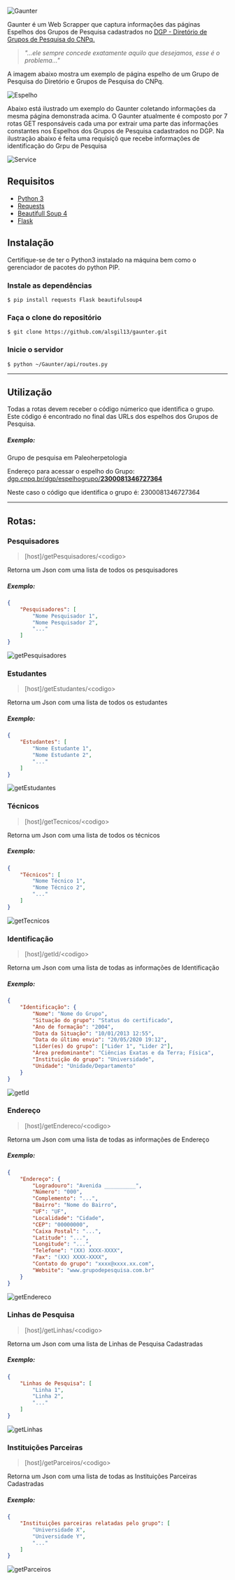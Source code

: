 ![Gaunter](img/gaunter-logo.png)

Gaunter é um Web Scrapper que captura informações das páginas Espelhos dos Grupos de Pesquisa cadastrados no <a href="http://lattes.cnpq.br/web/dgp#">DGP - Diretório de Grupos de Pesquisa do CNPq.</a>

><i>"...ele sempre concede exatamente aquilo que desejamos, esse é o problema..."</i>

A imagem abaixo mostra um exemplo de página espelho de um Grupo de Pesquisa do Diretório e Grupos de Pesquisa do CNPq.

![Espelho](img/EspelhoGrupo.gif)

Abaixo está ilustrado um exemplo do Gaunter coletando informações da mesma página demonstrada acima. O Gaunter atualmente é composto por 7 rotas GET responsáveis cada uma por extrair uma parte das informações constantes nos Espelhos dos Grupos de Pesquisa cadastrados no DGP. Na ilustração abaixo é feita uma requisiçõ que recebe informações de identificação do Grpu de Pesquisa

![Service](img/getIdentificacao.gif)

<h2>Requisitos</h2>
<ul>
<li><a href="https://www.python.org/">Python 3</a></li>
<li><a href="https://requests.readthedocs.io/en/master/">Requests</a></li>
<li><a href="https://www.crummy.com/software/BeautifulSoup/bs4/doc.ptbr/">Beautifull Soup 4 </a></li>
<li><a href="https://flask.palletsprojects.com/en/1.1.x/">Flask</a></li>
</ul>
<h2>Instalação</h2>
Certifique-se de ter o Python3 instalado na máquina bem como o gerenciador de pacotes do python PIP.
<h3>Instale as dependências</h3>

```console
$ pip install requests Flask beautifulsoup4
```
<h3>Faça o clone do repositório</h3>

```console
$ git clone https://github.com/alsgil13/gaunter.git
```

<h3>Inicie o servidor</h3>

```console
$ python ~/Gaunter/api/routes.py
```

<hr>

<h2>Utilização</h2>
Todas a rotas devem receber o código númerico que identifica o grupo. Este código é encontrado no final das URLs dos espelhos dos Grupos de Pesquisa.

<h5>Exemplo:</h5>
Grupo de pesquisa em Paleoherpetologia

Endereço para acessar o espelho do Grupo: <a href="dgp.cnpq.br/dgp/espelhogrupo/2300081346727364">dgp.cnpq.br/dgp/espelhogrupo/<b>2300081346727364</b></a>

Neste caso o código que identifica o grupo é: 2300081346727364
<hr>

<h2>Rotas:</h2>
<h3>Pesquisadores</h3>

> [host]/getPesquisadores/\<codigo>

Retorna um Json com uma lista de todos os pesquisadores
<h5>Exemplo:</h5>

```json
{
    "Pesquisadores": [
        "Nome Pesquisador 1",
        "Nome Pesquisador 2",
        "..."
    ]
}
```
![getPesquisadores](img/getPesquisadores.gif)

<h3>Estudantes</h3>

> [host]/getEstudantes/\<codigo>

Retorna um Json com uma lista de todos os estudantes
<h5>Exemplo:</h5>

```json
{
    "Estudantes": [
        "Nome Estudante 1",
        "Nome Estudante 2",
        "..."
    ]
}
```

![getEstudantes](img/getEstudantes.gif)
<h3>Técnicos</h3>

> [host]/getTecnicos/\<codigo>

Retorna um Json com uma lista de todos os técnicos
<h5>Exemplo:</h5>

```json
{
    "Técnicos": [
        "Nome Técnico 1",
        "Nome Técnico 2",
        "..."
    ]
}
```
![getTecnicos](img/getTecnicos.gif)
<h3>Identificação</h3>

> [host]/getId/\<codigo>

Retorna um Json com uma lista de todas as informações de Identificação
<h5>Exemplo:</h5>

```json
{
    "Identificação": {
        "Nome": "Nome do Grupo",
        "Situação do grupo": "Status do certificado",
        "Ano de formação": "2004",
        "Data da Situação": "10/01/2013 12:55",
        "Data do último envio": "20/05/2020 19:12",
        "Líder(es) do grupo": ["Lider 1", "Lider 2"],
        "Área predominante": "Ciências Exatas e da Terra; Física",
        "Instituição do grupo": "Universidade",
        "Unidade": "Unidade/Departamento"
    }
}
```

![getId](img/getIdentificacao.gif)

<h3>Endereço</h3>

> [host]/getEndereco/\<codigo>

Retorna um Json com uma lista de todas as informações de Endereço
<h5>Exemplo:</h5>

```json
{
    "Endereço": {
        "Logradouro": "Avenida __________",
        "Número": "000",
        "Complemento": "...",
        "Bairro": "Nome do Bairro",
        "UF": "UF",
        "Localidade": "Cidade",
        "CEP": "00000000",
        "Caixa Postal": "...",
        "Latitude": "...",
        "Longitude": "...",
        "Telefone": "(XX) XXXX-XXXX",
        "Fax": "(XX) XXXX-XXXX",
        "Contato do grupo": "xxxx@xxxx.xx.com",
        "Website": "www.grupodepesquisa.com.br"
    }
}
```
![getEndereco](img/getEndereco.gif)

<h3>Linhas de Pesquisa</h3>

> [host]/getLinhas/\<codigo>

Retorna um Json com uma lista de Linhas de Pesquisa Cadastradas
<h5>Exemplo:</h5>

```json
{
    "Linhas de Pesquisa": [
        "Linha 1",
        "Linha 2",
        "..."
    ]
}
```
![getLinhas](img/getLinhas.gif)

<h3>Instituições Parceiras</h3>

> [host]/getParceiros/\<codigo>

Retorna um Json com uma lista de todas as Instituições Parceiras Cadastradas

<h5>Exemplo:</h5>

```json
{
    "Instituições parceiras relatadas pelo grupo": [
        "Universidade X",
        "Universidade Y",
        "..."
    ]
}
```

![getParceiros](img/getParceiros.gif)